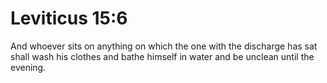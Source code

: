 # Leviticus 15:6

And whoever sits on anything on which the one with the discharge has sat shall wash his clothes and bathe himself in water and be unclean until the evening.
